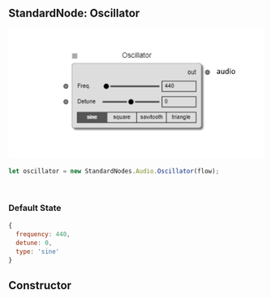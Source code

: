 ## StandardNode: Oscillator

<img class="zoomable" alt="Oscillator standard node" src="/images/standard-nodes/audio/oscillator.png" />

<Hierarchy :extend="{name: 'Node', link: '../../api/classes/node.html'}" />
<br/>

```js
let oscillator = new StandardNodes.Audio.Oscillator(flow);
```

<br/>

### Default State

```js
{
  frequency: 440,
  detune: 0,
  type: 'sine'
}
```

## Constructor

<Method type="method">
  <template v-slot:signature>
    new Oscillator(<strong>flow: </strong><em><Ref to="../../api/classes/flow">Flow</Ref></em>,
    <strong>options?: </strong><em><Ref to="../../api/interfaces/node-creator-options">NodeCreatorOptions</Ref></em>):
    <em><Ref to="#standardnode-oscillator">Oscillator</Ref></em>
  </template>
  <template v-slot:params>
    <Param name="flow">
      <em><Ref to="../../api/classes/flow">Flow</Ref></em>
    </Param>
    <Param name="options?">
      <em><Ref to="../../api/interfaces/node-creator-options">NodeCreatorOptions</Ref></em>
      <template v-slot:default-value>
        <em>{}</em>
      </template>
    </Param>
  </template>
</Method>

<script setup>
import Method from "../../../../../components/api/Method.vue";
import Param from "../../../../../components/api/Param.vue";
import Ref from "../../../../../components/api/Ref.vue";
import Hierarchy from "../../../../../components/api/Hierarchy.vue";
</script>
